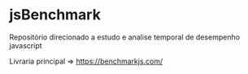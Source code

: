 # jsBenchmark
Repositório direcionado a estudo e analise temporal de desempenho javascript

Livraria principal => https://benchmarkjs.com/
